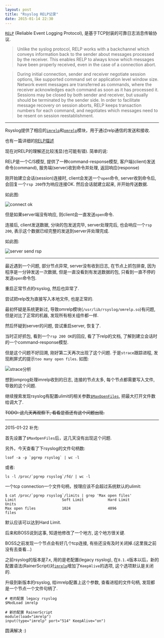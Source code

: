 ```yaml
---
layout: post
title: "Rsyslog RELP记录"
date: 2015-01-14 22:30
---
```


[`RELP`](http://en.wikipedia.org/wiki/Reliable_Event_Logging_Protocol) (Reliable Event Logging Protocol), 是基于TCP封装的可靠日志消息传输协议.

> Unlike the syslog protocol, RELP works with a backchannel which conveys information back to the sender about messages processed by the receiver. This enables RELP to always know which messages have been properly received, even in the case of a connection abort.

<!-- -->

> During initial connection, sender and receiver negotiate session options, like supported command set or application level window size. Network event messages are transferred as commands, where the receiver acknowledges each command as soon as it has processed it. Sessions may be closed by both sender and receiver, but usually should be terminated by the sender side. In order to facilitate message recovery on session aborts, RELP keeps transaction numbers for each command, and negotiates which messages need to be resent on session reestablishment.

---

Rsyslog提供了相应的[`imrelp`](http://www.rsyslog.com/doc/imrelp.html)和[`omrelp`](http://www.rsyslog.com/doc/omrelp.html)模块，用于通过relp通信的发送和接收.

也有一篇详细的[RELP描述](http://www.rsyslog.com/doc/relp.html)

现在对RELP的理解还比较浅显(也可能有错). 简单的说:

RELP是一个C/S模型, 提供了一种command-response模型, 客户端(client)发送命令(command), 服务端(server)收到命令并处理, 返回响应(response)

刚开始建立会话(session)连接时, client会发送一个`open`命令, server收到命令后, 会回复一个`rsp 200`作为响应连接OK. 然后会话就建立起来, 并开始传送数据.

如此图:

![connect ok](http://tankywoo-wb.b0.upaiyun.com/rsyslog-relp-connect.png)

但是如果server端没有响应, 则client会一直发送`open`命令.

连接后, client发送数据, 分块的包发送完毕, server处理完后, 也会响应一个`rsp 200`, 表示这个数据已经完整的发送到server并处理完成.

如此图:

![server send rsp](http://tankywoo-wb.b0.upaiyun.com/rsyslog-relp-send-ok.png)

---

最近遇到一个问题, 部分节点异常, server没有收到日志, 在节点上抓包排查, 因为程序是一分钟发送一次数据, 但是一直没看到有发送数据的包, 只看到一直不停的发送`open`命令包.

重启正常节点的rsyslog, 然后也异常了.

尝试把relp改为直接写入本地文件, 也是正常的.

最初怀疑是系统更新过, 导致omrelp模块(`/usr/lib/rsyslog/omrelp.so`)有问题, 但是对比了正常的机器, 发现所有相关组件都一样.

然后怀疑到server的问题, 尝试重启server, 恢复了.

当时正好抓包, 看到一个`rsp 200 OK`的回应, 看了下relp的文档, 了解到建立会话时的一个command-response模型.

但是这个问题不好回溯, 刚好第二天再次出现了这个问题. 于是`strace`跟踪进程, 发现刷屏式的提示`too many open files`. 如图:

![strace分析](http://tankywoo-wb.b0.upaiyun.com/rsyslog-relp-strace-cap.png)

想到omprog处理imrelp收到的日志, 连接的节点太多, 每个节点都需要写入文件, 导致的这个问题.

继续搜索发现rsyslog有配置ulimit的相关参数[`$MaxOpenFiles`](http://www.rsyslog.com/doc/rsconf1_maxopenfiles.html), 把最大打开文件数给调大了.

<strike>TODO: 这几天再观察下, 看看是否还有这个问题出现.</strike>

---

2015-01-22 补充:

首先设置了`$MaxOpenFiles`后，这几天没有出现这个问题.

另外，今天查看了下rsyslog的文件句柄数:

    lsof -a -p `pgrep rsyslog` | wc -l

或者:

    ls -l /proc/`pgrep rsyslog`/fd/ | wc -l

一个tcp connection一个文件句柄，按理应该不会超过系统默认的ulimit:

    $ cat /proc/`pgrep rsyslog`/limits | grep 'Max open files'
    Limit                     Soft Limit           Hard Limit           Units
    Max open files            1024                 4096                 files

默认应该可以达到Hard Limit.

后来和BOSS说到这事, 知道他修改了一个地方, 这个地方很关键.

BOSS之前发现一个节点会有好几个tcp连接, 有些还没有及时关闭掉.(这里我之前没有去查看...)

之前rsyslog的版本是7.x, 用的是老配置(legacy rsyslog), 在`8.1.4`版本以后，新的配置语法(RainerScript)对[`imrelp`](http://www.rsyslog.com/doc/imrelp.html)增加了`KeepAlive`的选项, 这个选项默认是关闭的.

升级到新版本的rsyslog, 给imrelp配置上这个参数, 查看进程的文件句柄, 发现都是一个节点一个文件句柄了.

    # 老的配置 legacy rsyslog
    $ModLoad imrelp

    # 新的配置 RainerScript
    module(load="imrelp")
    input(type="imrelp" port="514" KeepAlive="on")

圆满解决 :)
